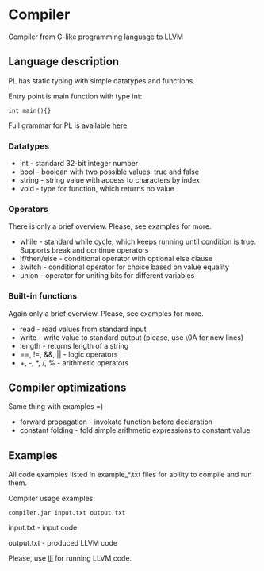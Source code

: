 # Compiler
Compiler from C-like programming language to LLVM
## Language description
PL has static typing with simple datatypes and functions.

Entry point is main function with type int:
```
int main(){}
```

Full grammar for PL is available [here](https://github.com/a-vasin/compiler/blob/master/src/main/java/ProgrammingLanguage.g4)
### Datatypes
* int - standard 32-bit integer number
* bool - boolean with two possible values: true and false
* string - string value with access to characters by index
* void - type for function, which returns no value

### Operators
There is only a brief overview. Please, see examples for more.
* while - standard while cycle, which keeps running until condition is true. Supports break and continue operators
* if/then/else - conditional operator with optional else clause
* switch - conditional operator for choice based on value equality
* union - operator for uniting bits for different variables

### Built-in functions
Again only a brief everview. Please, see examples for more.
* read - read values from standard input
* write - write value to standard output (please, use \0A for new lines)
* length - returns length of a string
* ==, !=, &&, || - logic operators
* +, -, *, /, \% - arithmetic operators

## Compiler optimizations
Same thing with examples =)
* forward propagation - invokate function before declaration
* constant folding - fold simple arithmetic expressions to constant value

## Examples
All code examples listed in example_*.txt files for ability to compile and run them.

Compiler usage examples:
```
compiler.jar input.txt output.txt
```

input.txt - input code

output.txt - produced LLVM code

Please, use [lli](https://releases.llvm.org/5.0.0/docs/CommandGuide/lli.html) for running LLVM code.
